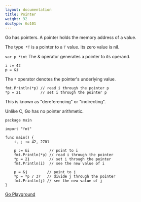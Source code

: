 ```yaml
---
layout: documentation
title: Pointer
weight: 32
doctype: Go101
---
```



Go has pointers. A pointer holds the memory address of a value.

The type``` *T``` is a pointer to a ```T``` value. Its zero value is nil.

```var p *int```
The & operator generates a pointer to its operand.
```
i := 42
p = &i
```
The ```*``` operator denotes the pointer's underlying value.
```
fmt.Println(*p) // read i through the pointer p
*p = 21         // set i through the pointer p

```
This is known as "dereferencing" or "indirecting".

Unlike C, Go has no pointer arithmetic.

```
package main

import "fmt"

func main() {
	i, j := 42, 2701

	p := &i         // point to i
	fmt.Println(*p) // read i through the pointer
	*p = 21         // set i through the pointer
	fmt.Println(i)  // see the new value of i

	p = &j         // point to j
	*p = *p / 37   // divide j through the pointer
	fmt.Println(j) // see the new value of j
}
```
[Go Playground](https://play.golang.org/p/6ex5tqolgF5)
